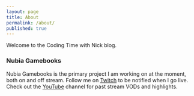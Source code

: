 ```yaml
---
layout: page
title: About
permalink: /about/
published: true
---
```


Welcome to the Coding Time with Nick blog.

### Nubia Gamebooks

Nubia Gamebooks is the primary project I am working on at the moment, both on and off stream. Follow me on [Twitch](https://www.twitch.tv/codingtimewithnick) to be notified when I go live. Check out the [YouTube](https://www.youtube.com/channel/UCQ8hD_FPnQGaQaysm6jaHNA) channel for past stream VODs and highlights.


